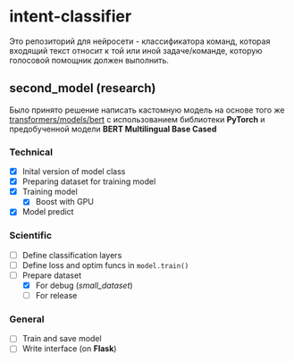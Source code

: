 # intent-classifier
Это репозиторий для нейросети - классификатора команд, которая входящий текст относит к той или иной задаче/команде, которую голосовой помощник должен выполнить.
## second_model (research)
Было принято решение написать кастомную модель на основе того же [transformers/models/bert](https://github.com/huggingface/transformers/blob/main/src/transformers/models/bert) с использованием библиотеки **PyTorch** и предобученной модели **BERT Multilingual Base Cased**
### Technical
- [x] Inital version of model class
- [x] Preparing dataset for training model
- [x] Training model
  - [x] Boost with GPU
- [x] Model predict
### Scientific
- [ ] Define classification layers
- [ ] Define loss and optim funcs in `model.train()`
- [ ] Prepare dataset
  - [x] For debug (*small_dataset*)
  - [ ] For release
### General
- [ ] Train and save model
- [ ] Write interface (on **Flask**)